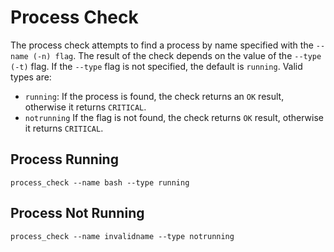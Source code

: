 # Process Check
The process check attempts to find a process by name specified with the `--name (-n) flag`. The result of the check depends on the value of the `--type (-t)` flag. If the `--type` flag is not specified, the default is `running`. Valid types are:
* `running`: If the process is found, the check returns an `OK` result, otherwise it returns `CRITICAL`.
* `notrunning` If the flag is not found, the check returns `OK` result, otherwise it returns `CRITICAL`.

## Process Running
```
process_check --name bash --type running
```

## Process Not Running
```
process_check --name invalidname --type notrunning
```
